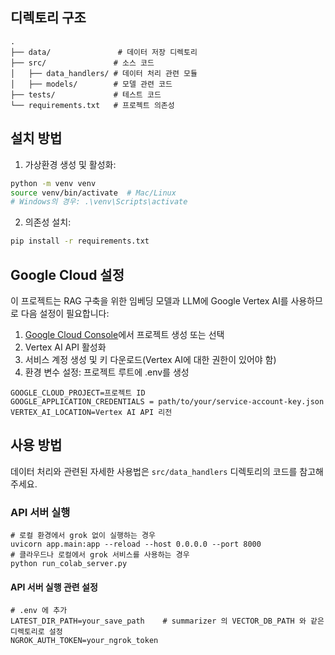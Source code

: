 ## 디렉토리 구조
```
.
├── data/               # 데이터 저장 디렉토리
├── src/               # 소스 코드
│   ├── data_handlers/ # 데이터 처리 관련 모듈
│   ├── models/        # 모델 관련 코드
├── tests/             # 테스트 코드
└── requirements.txt   # 프로젝트 의존성
```

## 설치 방법

1. 가상환경 생성 및 활성화:
```bash
python -m venv venv
source venv/bin/activate  # Mac/Linux
# Windows의 경우: .\venv\Scripts\activate
```

2. 의존성 설치:
```bash
pip install -r requirements.txt
```

## Google Cloud 설정

이 프로젝트는 RAG 구축을 위한 임베딩 모델과 LLM에 Google Vertex AI를 사용하므로 다음 설정이 필요합니다:

1. [Google Cloud Console](https://console.cloud.google.com/)에서 프로젝트 생성 또는 선택
2. Vertex AI API 활성화
3. 서비스 계정 생성 및 키 다운로드(Vertex AI에 대한 권한이 있어야 함)
4. 환경 변수 설정: 프로젝트 루트에 .env를 생성
```
GOOGLE_CLOUD_PROJECT=프로젝트 ID
GOOGLE_APPLICATION_CREDENTIALS = path/to/your/service-account-key.json
VERTEX_AI_LOCATION=Vertex AI API 리전
```

## 사용 방법
데이터 처리와 관련된 자세한 사용법은 `src/data_handlers` 디렉토리의 코드를 참고해주세요.

### API 서버 실행
```
# 로컬 환경에서 grok 없이 실행하는 경우 
uvicorn app.main:app --reload --host 0.0.0.0 --port 8000
# 클라우드나 로컬에서 grok 서비스를 사용하는 경우
python run_colab_server.py
```
#### API 서버 실행 관련 설정
```
# .env 에 추가
LATEST_DIR_PATH=your_save_path    # summarizer 의 VECTOR_DB_PATH 와 같은 디렉토리로 설정
NGROK_AUTH_TOKEN=your_ngrok_token
```
